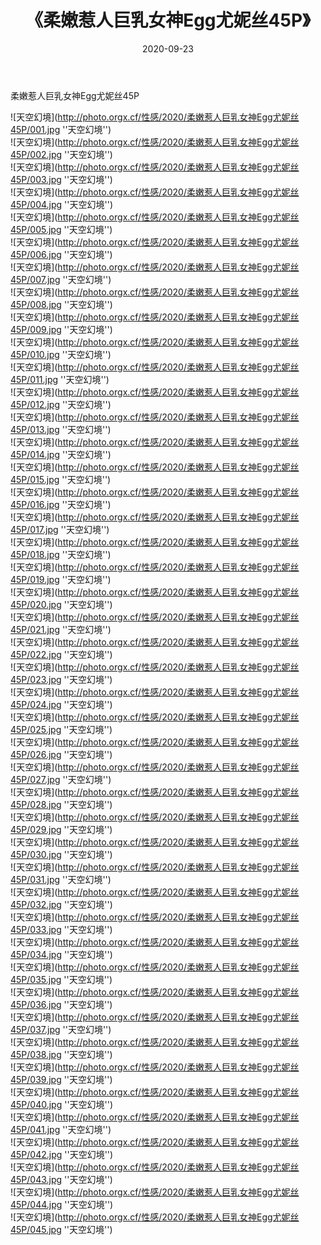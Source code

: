 ﻿---
layout: post
title:  《柔嫩惹人巨乳女神Egg尤妮丝45P》
date:   2020-09-23
img: http://photo.orgx.cf/性感/2020/柔嫩惹人巨乳女神Egg尤妮丝45P/000.jpg
tags: [美女, 性感, 泳衣]
---

柔嫩惹人巨乳女神Egg尤妮丝45P



![天空幻境](http://photo.orgx.cf/性感/2020/柔嫩惹人巨乳女神Egg尤妮丝45P/001.jpg ''天空幻境'') <br>
![天空幻境](http://photo.orgx.cf/性感/2020/柔嫩惹人巨乳女神Egg尤妮丝45P/002.jpg ''天空幻境'') <br>
![天空幻境](http://photo.orgx.cf/性感/2020/柔嫩惹人巨乳女神Egg尤妮丝45P/003.jpg ''天空幻境'') <br>
![天空幻境](http://photo.orgx.cf/性感/2020/柔嫩惹人巨乳女神Egg尤妮丝45P/004.jpg ''天空幻境'') <br>
![天空幻境](http://photo.orgx.cf/性感/2020/柔嫩惹人巨乳女神Egg尤妮丝45P/005.jpg ''天空幻境'') <br>
![天空幻境](http://photo.orgx.cf/性感/2020/柔嫩惹人巨乳女神Egg尤妮丝45P/006.jpg ''天空幻境'') <br>
![天空幻境](http://photo.orgx.cf/性感/2020/柔嫩惹人巨乳女神Egg尤妮丝45P/007.jpg ''天空幻境'') <br>
![天空幻境](http://photo.orgx.cf/性感/2020/柔嫩惹人巨乳女神Egg尤妮丝45P/008.jpg ''天空幻境'') <br>
![天空幻境](http://photo.orgx.cf/性感/2020/柔嫩惹人巨乳女神Egg尤妮丝45P/009.jpg ''天空幻境'') <br>
![天空幻境](http://photo.orgx.cf/性感/2020/柔嫩惹人巨乳女神Egg尤妮丝45P/010.jpg ''天空幻境'') <br>
![天空幻境](http://photo.orgx.cf/性感/2020/柔嫩惹人巨乳女神Egg尤妮丝45P/011.jpg ''天空幻境'') <br>
![天空幻境](http://photo.orgx.cf/性感/2020/柔嫩惹人巨乳女神Egg尤妮丝45P/012.jpg ''天空幻境'') <br>
![天空幻境](http://photo.orgx.cf/性感/2020/柔嫩惹人巨乳女神Egg尤妮丝45P/013.jpg ''天空幻境'') <br>
![天空幻境](http://photo.orgx.cf/性感/2020/柔嫩惹人巨乳女神Egg尤妮丝45P/014.jpg ''天空幻境'') <br>
![天空幻境](http://photo.orgx.cf/性感/2020/柔嫩惹人巨乳女神Egg尤妮丝45P/015.jpg ''天空幻境'') <br>
![天空幻境](http://photo.orgx.cf/性感/2020/柔嫩惹人巨乳女神Egg尤妮丝45P/016.jpg ''天空幻境'') <br>
![天空幻境](http://photo.orgx.cf/性感/2020/柔嫩惹人巨乳女神Egg尤妮丝45P/017.jpg ''天空幻境'') <br>
![天空幻境](http://photo.orgx.cf/性感/2020/柔嫩惹人巨乳女神Egg尤妮丝45P/018.jpg ''天空幻境'') <br>
![天空幻境](http://photo.orgx.cf/性感/2020/柔嫩惹人巨乳女神Egg尤妮丝45P/019.jpg ''天空幻境'') <br>
![天空幻境](http://photo.orgx.cf/性感/2020/柔嫩惹人巨乳女神Egg尤妮丝45P/020.jpg ''天空幻境'') <br>
![天空幻境](http://photo.orgx.cf/性感/2020/柔嫩惹人巨乳女神Egg尤妮丝45P/021.jpg ''天空幻境'') <br>
![天空幻境](http://photo.orgx.cf/性感/2020/柔嫩惹人巨乳女神Egg尤妮丝45P/022.jpg ''天空幻境'') <br>
![天空幻境](http://photo.orgx.cf/性感/2020/柔嫩惹人巨乳女神Egg尤妮丝45P/023.jpg ''天空幻境'') <br>
![天空幻境](http://photo.orgx.cf/性感/2020/柔嫩惹人巨乳女神Egg尤妮丝45P/024.jpg ''天空幻境'') <br>
![天空幻境](http://photo.orgx.cf/性感/2020/柔嫩惹人巨乳女神Egg尤妮丝45P/025.jpg ''天空幻境'') <br>
![天空幻境](http://photo.orgx.cf/性感/2020/柔嫩惹人巨乳女神Egg尤妮丝45P/026.jpg ''天空幻境'') <br>
![天空幻境](http://photo.orgx.cf/性感/2020/柔嫩惹人巨乳女神Egg尤妮丝45P/027.jpg ''天空幻境'') <br>
![天空幻境](http://photo.orgx.cf/性感/2020/柔嫩惹人巨乳女神Egg尤妮丝45P/028.jpg ''天空幻境'') <br>
![天空幻境](http://photo.orgx.cf/性感/2020/柔嫩惹人巨乳女神Egg尤妮丝45P/029.jpg ''天空幻境'') <br>
![天空幻境](http://photo.orgx.cf/性感/2020/柔嫩惹人巨乳女神Egg尤妮丝45P/030.jpg ''天空幻境'') <br>
![天空幻境](http://photo.orgx.cf/性感/2020/柔嫩惹人巨乳女神Egg尤妮丝45P/031.jpg ''天空幻境'') <br>
![天空幻境](http://photo.orgx.cf/性感/2020/柔嫩惹人巨乳女神Egg尤妮丝45P/032.jpg ''天空幻境'') <br>
![天空幻境](http://photo.orgx.cf/性感/2020/柔嫩惹人巨乳女神Egg尤妮丝45P/033.jpg ''天空幻境'') <br>
![天空幻境](http://photo.orgx.cf/性感/2020/柔嫩惹人巨乳女神Egg尤妮丝45P/034.jpg ''天空幻境'') <br>
![天空幻境](http://photo.orgx.cf/性感/2020/柔嫩惹人巨乳女神Egg尤妮丝45P/035.jpg ''天空幻境'') <br>
![天空幻境](http://photo.orgx.cf/性感/2020/柔嫩惹人巨乳女神Egg尤妮丝45P/036.jpg ''天空幻境'') <br>
![天空幻境](http://photo.orgx.cf/性感/2020/柔嫩惹人巨乳女神Egg尤妮丝45P/037.jpg ''天空幻境'') <br>
![天空幻境](http://photo.orgx.cf/性感/2020/柔嫩惹人巨乳女神Egg尤妮丝45P/038.jpg ''天空幻境'') <br>
![天空幻境](http://photo.orgx.cf/性感/2020/柔嫩惹人巨乳女神Egg尤妮丝45P/039.jpg ''天空幻境'') <br>
![天空幻境](http://photo.orgx.cf/性感/2020/柔嫩惹人巨乳女神Egg尤妮丝45P/040.jpg ''天空幻境'') <br>
![天空幻境](http://photo.orgx.cf/性感/2020/柔嫩惹人巨乳女神Egg尤妮丝45P/041.jpg ''天空幻境'') <br>
![天空幻境](http://photo.orgx.cf/性感/2020/柔嫩惹人巨乳女神Egg尤妮丝45P/042.jpg ''天空幻境'') <br>
![天空幻境](http://photo.orgx.cf/性感/2020/柔嫩惹人巨乳女神Egg尤妮丝45P/043.jpg ''天空幻境'') <br>
![天空幻境](http://photo.orgx.cf/性感/2020/柔嫩惹人巨乳女神Egg尤妮丝45P/044.jpg ''天空幻境'') <br>
![天空幻境](http://photo.orgx.cf/性感/2020/柔嫩惹人巨乳女神Egg尤妮丝45P/045.jpg ''天空幻境'') <br>